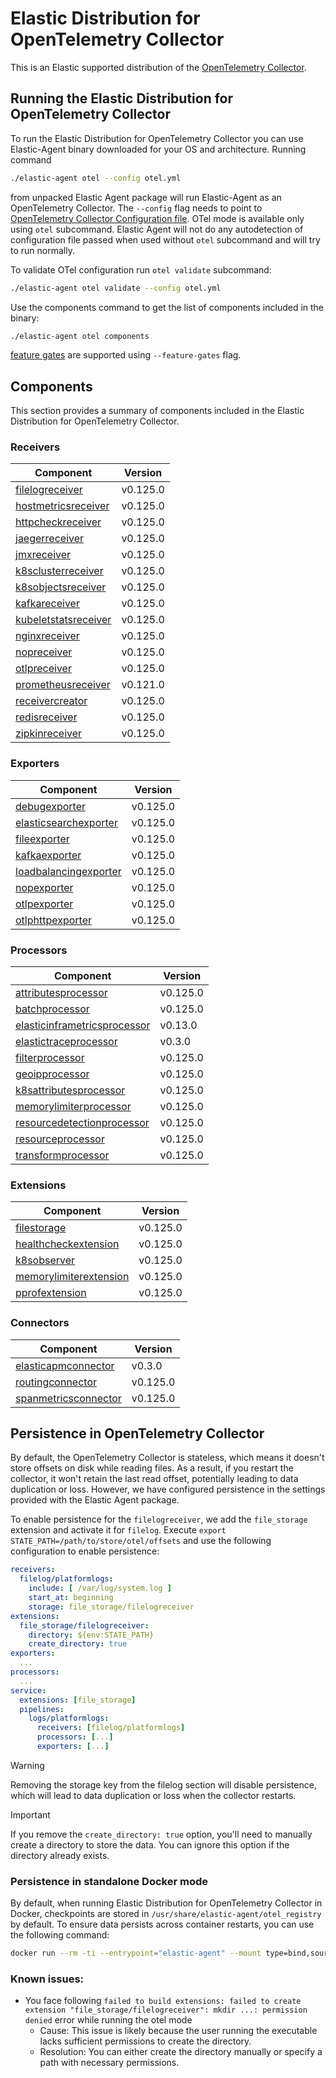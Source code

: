 # Elastic Distribution for OpenTelemetry Collector

This is an Elastic supported distribution of the [OpenTelemetry Collector](https://github.com/open-telemetry/opentelemetry-collector).

## Running the Elastic Distribution for OpenTelemetry Collector

To run the Elastic Distribution for OpenTelemetry Collector you can use Elastic-Agent binary downloaded for your OS and architecture.
Running command

```bash
./elastic-agent otel --config otel.yml
```

from unpacked Elastic Agent package will run Elastic-Agent as an OpenTelemetry Collector. The `--config` flag needs to point to [OpenTelemetry Collector Configuration file](https://opentelemetry.io/docs/collector/configuration/). OTel mode is available only using `otel` subcommand. Elastic Agent will not do any autodetection of configuration file passed when used without `otel` subcommand and will try to run normally.

To validate OTel configuration run `otel validate` subcommand:

```bash
./elastic-agent otel validate --config otel.yml
```

Use the components command to get the list of components included in the binary:

```bash
./elastic-agent otel components
```

[feature gates](https://github.com/open-telemetry/opentelemetry-collector/blob/main/featuregate/README.md#controlling-gates) are supported using `--feature-gates` flag.

## Components

This section provides a summary of components included in the Elastic Distribution for OpenTelemetry Collector.

### Receivers

| Component | Version |
|---|---|
| [filelogreceiver](https://github.com/open-telemetry/opentelemetry-collector-contrib/blob/receiver/filelogreceiver/v0.125.0/receiver/filelogreceiver/README.md) | v0.125.0 |
| [hostmetricsreceiver](https://github.com/open-telemetry/opentelemetry-collector-contrib/blob/receiver/hostmetricsreceiver/v0.125.0/receiver/hostmetricsreceiver/README.md) | v0.125.0 |
| [httpcheckreceiver](https://github.com/open-telemetry/opentelemetry-collector-contrib/blob/receiver/httpcheckreceiver/v0.125.0/receiver/httpcheckreceiver/README.md) | v0.125.0 |
| [jaegerreceiver](https://github.com/open-telemetry/opentelemetry-collector-contrib/blob/receiver/jaegerreceiver/v0.125.0/receiver/jaegerreceiver/README.md) | v0.125.0 |
| [jmxreceiver](https://github.com/open-telemetry/opentelemetry-collector-contrib/blob/receiver/jmxreceiver/v0.125.0/receiver/jmxreceiver/README.md) | v0.125.0 |
| [k8sclusterreceiver](https://github.com/open-telemetry/opentelemetry-collector-contrib/blob/receiver/k8sclusterreceiver/v0.125.0/receiver/k8sclusterreceiver/README.md) | v0.125.0 |
| [k8sobjectsreceiver](https://github.com/open-telemetry/opentelemetry-collector-contrib/blob/receiver/k8sobjectsreceiver/v0.125.0/receiver/k8sobjectsreceiver/README.md) | v0.125.0 |
| [kafkareceiver](https://github.com/open-telemetry/opentelemetry-collector-contrib/blob/receiver/kafkareceiver/v0.125.0/receiver/kafkareceiver/README.md) | v0.125.0 |
| [kubeletstatsreceiver](https://github.com/open-telemetry/opentelemetry-collector-contrib/blob/receiver/kubeletstatsreceiver/v0.125.0/receiver/kubeletstatsreceiver/README.md) | v0.125.0 |
| [nginxreceiver](https://github.com/open-telemetry/opentelemetry-collector-contrib/blob/receiver/nginxreceiver/v0.125.0/receiver/nginxreceiver/README.md) | v0.125.0 |
| [nopreceiver](https://github.com/open-telemetry/opentelemetry-collector/blob/receiver/nopreceiver/v0.125.0/receiver/nopreceiver/README.md) | v0.125.0 |
| [otlpreceiver](https://github.com/open-telemetry/opentelemetry-collector/blob/receiver/otlpreceiver/v0.125.0/receiver/otlpreceiver/README.md) | v0.125.0 |
| [prometheusreceiver](https://github.com/open-telemetry/opentelemetry-collector-contrib/blob/receiver/prometheusreceiver/v0.121.0/receiver/prometheusreceiver/README.md) | v0.121.0 |
| [receivercreator](https://github.com/open-telemetry/opentelemetry-collector-contrib/blob/receiver/receivercreator/v0.125.0/receiver/receivercreator/README.md) | v0.125.0 |
| [redisreceiver](https://github.com/open-telemetry/opentelemetry-collector-contrib/blob/receiver/redisreceiver/v0.125.0/receiver/redisreceiver/README.md) | v0.125.0 |
| [zipkinreceiver](https://github.com/open-telemetry/opentelemetry-collector-contrib/blob/receiver/zipkinreceiver/v0.125.0/receiver/zipkinreceiver/README.md) | v0.125.0 |

### Exporters

| Component | Version |
|---|---|
| [debugexporter](https://github.com/open-telemetry/opentelemetry-collector/blob/exporter/debugexporter/v0.125.0/exporter/debugexporter/README.md) | v0.125.0 |
| [elasticsearchexporter](https://github.com/open-telemetry/opentelemetry-collector-contrib/blob/exporter/elasticsearchexporter/v0.125.0/exporter/elasticsearchexporter/README.md) | v0.125.0 |
| [fileexporter](https://github.com/open-telemetry/opentelemetry-collector-contrib/blob/exporter/fileexporter/v0.125.0/exporter/fileexporter/README.md) | v0.125.0 |
| [kafkaexporter](https://github.com/open-telemetry/opentelemetry-collector-contrib/blob/exporter/kafkaexporter/v0.125.0/exporter/kafkaexporter/README.md) | v0.125.0 |
| [loadbalancingexporter](https://github.com/open-telemetry/opentelemetry-collector-contrib/blob/exporter/loadbalancingexporter/v0.125.0/exporter/loadbalancingexporter/README.md) | v0.125.0 |
| [nopexporter](https://github.com/open-telemetry/opentelemetry-collector/blob/exporter/nopexporter/v0.125.0/exporter/nopexporter/README.md) | v0.125.0 |
| [otlpexporter](https://github.com/open-telemetry/opentelemetry-collector/blob/exporter/otlpexporter/v0.125.0/exporter/otlpexporter/README.md) | v0.125.0 |
| [otlphttpexporter](https://github.com/open-telemetry/opentelemetry-collector/blob/exporter/otlphttpexporter/v0.125.0/exporter/otlphttpexporter/README.md) | v0.125.0 |

### Processors

| Component | Version |
|---|---|
| [attributesprocessor](https://github.com/open-telemetry/opentelemetry-collector-contrib/blob/processor/attributesprocessor/v0.125.0/processor/attributesprocessor/README.md) | v0.125.0 |
| [batchprocessor](https://github.com/open-telemetry/opentelemetry-collector/blob/processor/batchprocessor/v0.125.0/processor/batchprocessor/README.md) | v0.125.0 |
| [elasticinframetricsprocessor](https://github.com/elastic/opentelemetry-collector-components/blob/processor/elasticinframetricsprocessor/v0.13.0/processor/elasticinframetricsprocessor/README.md) | v0.13.0 |
| [elastictraceprocessor](https://github.com/elastic/opentelemetry-collector-components/blob/processor/elastictraceprocessor/v0.3.0/processor/elastictraceprocessor/README.md) | v0.3.0 |
| [filterprocessor](https://github.com/open-telemetry/opentelemetry-collector-contrib/blob/processor/filterprocessor/v0.125.0/processor/filterprocessor/README.md) | v0.125.0 |
| [geoipprocessor](https://github.com/open-telemetry/opentelemetry-collector-contrib/blob/processor/geoipprocessor/v0.125.0/processor/geoipprocessor/README.md) | v0.125.0 |
| [k8sattributesprocessor](https://github.com/open-telemetry/opentelemetry-collector-contrib/blob/processor/k8sattributesprocessor/v0.125.0/processor/k8sattributesprocessor/README.md) | v0.125.0 |
| [memorylimiterprocessor](https://github.com/open-telemetry/opentelemetry-collector/blob/processor/memorylimiterprocessor/v0.125.0/processor/memorylimiterprocessor/README.md) | v0.125.0 |
| [resourcedetectionprocessor](https://github.com/open-telemetry/opentelemetry-collector-contrib/blob/processor/resourcedetectionprocessor/v0.125.0/processor/resourcedetectionprocessor/README.md) | v0.125.0 |
| [resourceprocessor](https://github.com/open-telemetry/opentelemetry-collector-contrib/blob/processor/resourceprocessor/v0.125.0/processor/resourceprocessor/README.md) | v0.125.0 |
| [transformprocessor](https://github.com/open-telemetry/opentelemetry-collector-contrib/blob/processor/transformprocessor/v0.125.0/processor/transformprocessor/README.md) | v0.125.0 |

### Extensions

| Component | Version |
|---|---|
| [filestorage](https://github.com/open-telemetry/opentelemetry-collector-contrib/blob/extension/storage/filestorage/v0.125.0/extension/storage/filestorage/README.md) | v0.125.0 |
| [healthcheckextension](https://github.com/open-telemetry/opentelemetry-collector-contrib/blob/extension/healthcheckextension/v0.125.0/extension/healthcheckextension/README.md) | v0.125.0 |
| [k8sobserver](https://github.com/open-telemetry/opentelemetry-collector-contrib/blob/extension/observer/k8sobserver/v0.125.0/extension/observer/k8sobserver/README.md) | v0.125.0 |
| [memorylimiterextension](https://github.com/open-telemetry/opentelemetry-collector/blob/extension/memorylimiterextension/v0.125.0/extension/memorylimiterextension/README.md) | v0.125.0 |
| [pprofextension](https://github.com/open-telemetry/opentelemetry-collector-contrib/blob/extension/pprofextension/v0.125.0/extension/pprofextension/README.md) | v0.125.0 |

### Connectors

| Component | Version |
|---|---|
| [elasticapmconnector](https://github.com/elastic/opentelemetry-collector-components/blob/connector/elasticapmconnector/v0.3.0/connector/elasticapmconnector/README.md) | v0.3.0 |
| [routingconnector](https://github.com/open-telemetry/opentelemetry-collector-contrib/blob/connector/routingconnector/v0.125.0/connector/routingconnector/README.md) | v0.125.0 |
| [spanmetricsconnector](https://github.com/open-telemetry/opentelemetry-collector-contrib/blob/connector/spanmetricsconnector/v0.125.0/connector/spanmetricsconnector/README.md) | v0.125.0 |
## Persistence in OpenTelemetry Collector

By default, the OpenTelemetry Collector is stateless, which means it doesn't store offsets on disk while reading files. As a result, if you restart the collector, it won't retain the last read offset, potentially leading to data duplication or loss. However, we have configured persistence in the settings provided with the Elastic Agent package.

To enable persistence for the `filelogreceiver`, we add the `file_storage` extension and activate it for `filelog`.
Execute `export STATE_PATH=/path/to/store/otel/offsets` and use the following configuration to enable persistence:

```yaml
receivers:
  filelog/platformlogs:
    include: [ /var/log/system.log ]
    start_at: beginning
    storage: file_storage/filelogreceiver
extensions:
  file_storage/filelogreceiver:
    directory: ${env:STATE_PATH}
    create_directory: true
exporters:
  ...
processors:
  ...
service:
  extensions: [file_storage]
  pipelines:
    logs/platformlogs:
      receivers: [filelog/platformlogs]
      processors: [...]
      exporters: [...]
```

> [!WARNING]
Removing the storage key from the filelog section will disable persistence, which will lead to data duplication or loss when the collector restarts.

> [!IMPORTANT]
If you remove the `create_directory: true` option, you'll need to manually create a directory to store the data. You can ignore this option if the directory already exists.

### Persistence in standalone Docker mode

By default, when running Elastic Distribution for OpenTelemetry Collector in Docker, checkpoints are stored in `/usr/share/elastic-agent/otel_registry` by default. To ensure data persists across container restarts, you can use the following command:

```bash
docker run --rm -ti --entrypoint="elastic-agent" --mount type=bind,source=/path/on/host,target=/usr/share/elastic-agent/otel_registry  docker.elastic.co/elastic-agent/elastic-agent:9.0.0-SNAPSHOT otel
```

### Known issues:
-  You face following `failed to build extensions: failed to create extension "file_storage/filelogreceiver": mkdir ...: permission denied` error while running the otel mode
	- Cause: This issue is likely because the user running the executable lacks sufficient permissions to create the directory.
	- Resolution: You can either create the directory manually or specify a path with necessary permissions.
